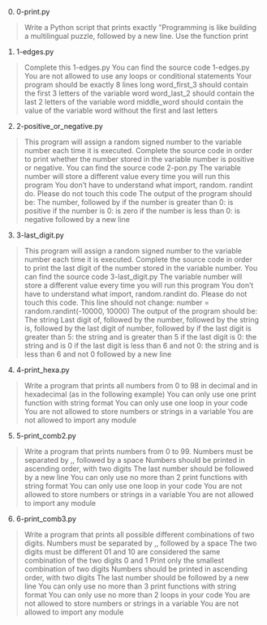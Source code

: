 0. 0-print.py
>Write a Python script that prints exactly "Programming is like building a multilingual puzzle, followed by a new line.
>Use the function print

1. 1-edges.py
>Complete this 1-edges.py
>You can find the source code 1-edges.py
You are not allowed to use any loops or conditional statements
>Your program should be exactly 8 lines long
>word_first_3 should contain the first 3 letters of the variable word
>word_last_2 should contain the last 2 letters of the variable word
>middle_word should contain the value of the variable word without the first and last letters

2. 2-positive_or_negative.py
>This program will assign a random signed number to the variable number each time it is executed. Complete the source code in order to print whether the number stored in the variable number is positive or negative.
>You can find the source code 2-pon.py
>The variable number will store a different value every time you will run this program
>You don’t have to understand what import, random. randint do. Please do not touch this code
>The output of the program should be:
>The number, followed by
>if the number is greater than 0: is positive
>if the number is 0: is zero
>if the number is less than 0: is negative
>followed by a new line

3. 3-last_digit.py
>This program will assign a random signed number to the variable number each time it is executed. Complete the source code in order to print the last digit of the number stored in the variable number.
>You can find the source code 3-last_digit.py
>The variable number will store a different value every time you will run this program
>You don’t have to understand what import, random.randint do. Please do not touch this code. This line should not change: number = random.randint(-10000, 10000)
>The output of the program should be:
>The string Last digit of, followed by
>the number, followed by
>the string is, followed by the last digit of number, followed by
>if the last digit is greater than 5: the string and is greater than 5
>if the last digit is 0: the string and is 0
>if the last digit is less than 6 and not 0: the string and is less than 6 and not 0
followed by a new line

4. 4-print_hexa.py
>Write a program that prints all numbers from 0 to 98 in decimal and in hexadecimal (as in the following example)
>You can only use one print function with string format
>You can only use one loop in your code
>You are not allowed to store numbers or strings in a variable
>You are not allowed to import any module

5. 5-print_comb2.py
>Write a program that prints numbers from 0 to 99.
>Numbers must be separated by ,, followed by a space
>Numbers should be printed in ascending order, with two digits
>The last number should be followed by a new line
>You can only use no more than 2 print functions with string format
>You can only use one loop in your code
>You are not allowed to store numbers or strings in a variable
>You are not allowed to import any module

6. 6-print_comb3.py
>Write a program that prints all possible different combinations of two digits.
>Numbers must be separated by ,, followed by a space
>The two digits must be different
>01 and 10 are considered the same combination of the two digits 0 and 1
>Print only the smallest combination of two digits
>Numbers should be printed in ascending order, with two digits
>The last number should be followed by a new line
>You can only use no more than 3 print functions with string format
>You can only use no more than 2 loops in your code
>You are not allowed to store numbers or strings in a variable
>You are not allowed to import any module
